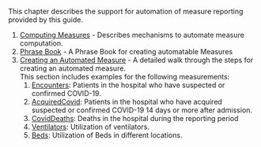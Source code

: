 This chapter describes the support for automation of measure reporting provided by this guide.

1. [Computing Measures](measure_automation.html) - Describes mechanisms to automate measure computation.
2. [Phrase Book](phrase_book.html) - A Phrase Book for creating automatable Measures
3. [Creating an Automated Measure](measure_creation.html) - A detailed walk through the steps for creating an automated measure.<br/>
This section includes examples for the following measurements:
   1. [Encounters](measure_group_covid19_patients.html): Patients in the hospital who have suspected or confirmed COVID-19.
   2. [AcquiredCovid](measure_group_hospital_acquired_covid19_patients.html): Patients in the hospital who have acquired suspected or confirmed COVID-19 14 days or more after admission.
   3. [CovidDeaths](measure_group_covid19_deaths.html): Deaths in the hospital during the reporting period
   4. [Ventilators](measure_group_ventilators.html): Utilization of ventilators.
   5. [Beds](measure_group_beds.html): Utilization of Beds in  different locations.
